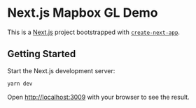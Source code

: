 # Next.js Mapbox GL Demo

This is a [Next.js](https://nextjs.org/) project bootstrapped with [`create-next-app`](https://github.com/vercel/next.js/tree/canary/packages/create-next-app).

## Getting Started

Start the Next.js development server:

```bash
yarn dev
```

Open [http://localhost:3009](http://localhost:3009) with your browser to see the result.
